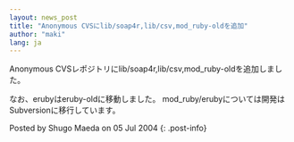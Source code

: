```yaml
---
layout: news_post
title: "Anonymous CVSにlib/soap4r,lib/csv,mod_ruby-oldを追加"
author: "maki"
lang: ja
---
```


Anonymous CVSレポジトリにlib/soap4r,lib/csv,mod\_ruby-oldを追加しました。

なお、erubyはeruby-oldに移動しました。 mod\_ruby/erubyについては開発はSubversionに移行しています。

Posted by Shugo Maeda on 05 Jul 2004
{: .post-info}

